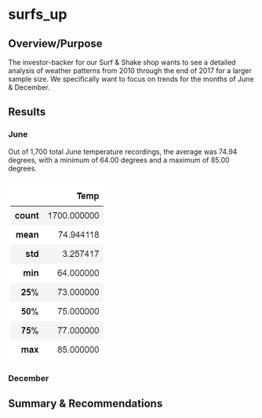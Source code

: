 # surfs_up

## Overview/Purpose
The investor-backer for our Surf & Shake shop wants to see a detailed analysis of weather patterns from 2010 through the end of 2017 for a larger sample size. We specifically want to focus on trends for the months of June & December. 

## Results

### June
Out of 1,700 total June temperature recordings, the average was 74.94 degrees, with a minimum of 64.00 degrees and a maximum of 85.00 degrees. 

![Pic](JuneTemps.png)

### December

## Summary & Recommendations
